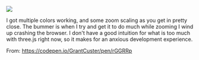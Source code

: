 ![](https://db-feed.s3.amazonaws.com/legacy/Screen_Shot_2017-10-03_at_2_20_40_PM-1507054955701.png)

I got multiple colors working, and some zoom scaling as you get in pretty close. The bummer is when I try and get it to do much while zooming I wind up crashing the browser. I don't have a good intuition for what is too much with three.js right now, so it makes for an anxious development experience.

From: https://codepen.io/GrantCuster/pen/rGGRRp